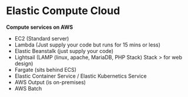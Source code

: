 # Elastic Compute Cloud

**Compute services on AWS**

- EC2 (Standard server)
- Lambda (Just supply your code but runs for 15 mins or less)
- Elastic Beanstalk (just supply your code)
- Lightsail (LAMP (linux, apache, MariaDB, PHP Stack) Stack > for web design)
- Fargate (sits behind ECS)
- Elastic Container Service / Elastic Kubernetics Service
- AWS Output (is on-premises)
- AWS Batch

